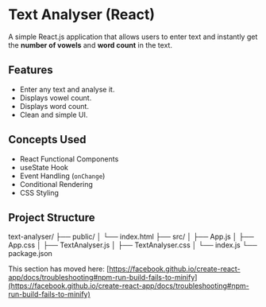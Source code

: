 # Text Analyser (React)

A simple React.js application that allows users to enter text and instantly get the **number of vowels** and **word count** in the text.

## Features
- Enter any text and analyse it.
- Displays vowel count.
- Displays word count.
- Clean and simple UI.

##  Concepts Used
- React Functional Components
- useState Hook
- Event Handling (`onChange`)
- Conditional Rendering
- CSS Styling

## Project Structure
text-analyser/
├── public/
│ └── index.html
├── src/
│ ├── App.js
│ ├── App.css
│ ├── TextAnalyser.js
│ ├── TextAnalyser.css
│ └── index.js
└── package.json

This section has moved here: [https://facebook.github.io/create-react-app/docs/troubleshooting#npm-run-build-fails-to-minify](https://facebook.github.io/create-react-app/docs/troubleshooting#npm-run-build-fails-to-minify)
